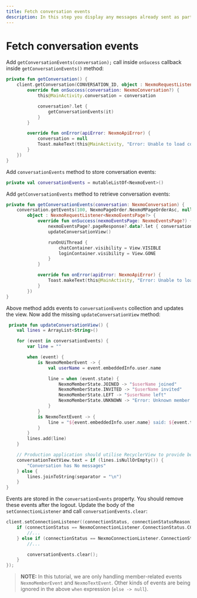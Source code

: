```yaml
---
title: Fetch conversation events
description: In this step you display any messages already sent as part of this Conversation
---
```


# Fetch conversation events

Add `getConversationEvents(conversation);` call inside `onSucess` callback inside `getConversationEvents()` method:

```kotlin
private fun getConversation() {
    client.getConversation(CONVERSATION_ID, object : NexmoRequestListener<NexmoConversation?> {
        override fun onSuccess(conversation: NexmoConversation?) {
            this@MainActivity.conversation = conversation

            conversation?.let {
                getConversationEvents(it)
            }
        }

        override fun onError(apiError: NexmoApiError) {
            conversation = null
            Toast.makeText(this@MainActivity, "Error: Unable to load conversation", Toast.LENGTH_SHORT)
        }
    })
}
```

Add `conversationEvents` method to store conversation events:

```kotlin
private val conversationEvents = mutableListOf<NexmoEvent>()
```

Add `getConversationEvents` method to retrieve conversation events:

```kotlin
private fun getConversationEvents(conversation: NexmoConversation) {
    conversation.getEvents(100, NexmoPageOrder.NexmoMPageOrderAsc, null,
        object : NexmoRequestListener<NexmoEventsPage?> {
            override fun onSuccess(nexmoEventsPage: NexmoEventsPage?) {
                nexmoEventsPage?.pageResponse?.data?.let { conversationEvents.addAll(it) }
                updateConversationView()

                runOnUiThread {
                    chatContainer.visibility = View.VISIBLE
                    loginContainer.visibility = View.GONE
                }
            }

            override fun onError(apiError: NexmoApiError) {
                Toast.makeText(this@MainActivity, "Error: Unable to load conversation events", Toast.LENGTH_SHORT)
            }
        })
}
```

Above method adds events to `conversationEvents` collection and updates the view. Now add the missing `updateConversationView` method:

```kotlin
 private fun updateConversationView() {
    val lines = ArrayList<String>()

    for (event in conversationEvents) {
        var line = ""

        when (event) {
            is NexmoMemberEvent -> {
                val userName = event.embeddedInfo.user.name

                line = when (event.state) {
                    NexmoMemberState.JOINED -> "$userName joined"
                    NexmoMemberState.INVITED -> "$userName invited"
                    NexmoMemberState.LEFT -> "$userName left"
                    NexmoMemberState.UNKNOWN -> "Error: Unknown member event state"
                }
            }
            is NexmoTextEvent -> {
                line = "${event.embeddedInfo.user.name} said: ${event.text}"
            }
        }
        lines.add(line)
    }

    // Production application should utilise RecyclerView to provide better UX
    conversationTextView.text = if (lines.isNullOrEmpty()) {
        "Conversation has No messages"
    } else {
        lines.joinToString(separator = "\n")
    }
}
```

Events are stored in the `conversationEvents` property. You should remove these events after the logout. Update the body of the `setConnectionListener` and call `conversationEvents.clear`:

```kotlin
client.setConnectionListener((connectionStatus, connectionStatusReason) -> {
    if (connectionStatus == NexmoConnectionListener.ConnectionStatus.CONNECTED) {
        //...
    } else if (connectionStatus == NexmoConnectionListener.ConnectionStatus.DISCONNECTED) {
        //...

        conversationEvents.clear();
    }
});
```

> **NOTE:** In this tutorial, we are only handling member-related events `NexmoMemberEvent` and `NexmoTextEvent`. Other kinds of events are being ignored in the above `when` expression (`else -> null`).
